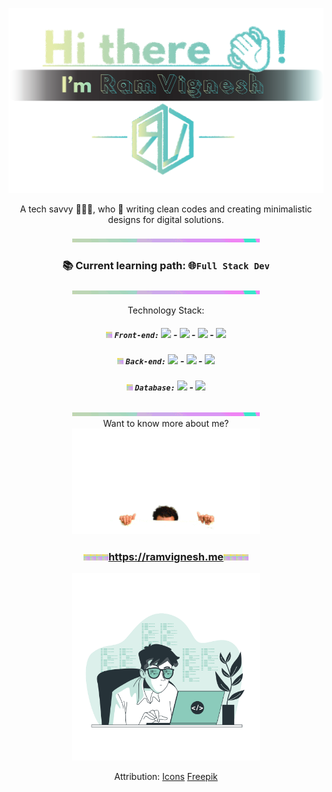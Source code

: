 <!--
**ramvignesh-b/ramvignesh-b** is a ✨ _special_ ✨ repository because its `README.md` (this file) appears on your GitHub profile.

Here are some ideas to get you started:

- 🔭 I’m currently working on ...
- 🌱 I’m currently learning ...
- 👯 I’m looking to collaborate on ...
- 🤔 I’m looking for help with ...
- 💬 Ask me about ...
- 📫 How to reach me: ...
- 😄 Pronouns: ...
- ⚡ Fun fact: ...
-->
<p align="center">
  <img src="https://github.com/ramvignesh-b/ramvignesh-b/blob/master/hi.svg" />
</p>
<p align="center">A tech savvy 👨🏾‍💻, who 💖 writing clean codes and creating minimalistic designs for digital
  solutions.</p>
<p align="center">
  <img src="https://github.com/ramvignesh-b/ramvignesh-b/blob/master/line.gif" />
</p>
<h3 align="center">📚 Current learning path: <strong>🌐<code>Full Stack Dev</code></strong></h3>
<p align="center">
  <img src="https://github.com/ramvignesh-b/ramvignesh-b/blob/master/line.gif" />
</p>
<div align="center">
  Technology Stack:
  <h5 align="center"><img src="https://github.com/ramvignesh-b/ramvignesh-b/blob/master/list.gif" />
    <strong><code>Front-end:</code></strong>
    <img src="https://img.icons8.com/color/24/000000/html-5.png" /> - <img
      src="https://img.icons8.com/color/24/000000/javascript.png" /> - <img
      src="https://img.icons8.com/color/24/000000/css3.png" /> - <img src="https://img.icons8.com/color/24/000000/angularjs.png"/>
  </h5>
  <h5 align="center"><img src="https://github.com/ramvignesh-b/ramvignesh-b/blob/master/list.gif" />
    <strong><code>Back-end:</code></strong>
    <img src="https://img.icons8.com/color/24/000000/python.png" /> - <img
      src="https://img.icons8.com/windows/24/000000/django.png" /> - <img
      src="https://img.icons8.com/windows/25/000000/nodejs.png" />
  </h5>
  <h5 align="center"><img src="https://github.com/ramvignesh-b/ramvignesh-b/blob/master/list.gif" />
    <strong><code>Database:</code></strong>
    <img src="https://img.icons8.com/ios/28/000000/mysql-logo.png" /> - <img
      src="https://img.icons8.com/color/24/000000/mongodb.png" />
  </h5>
  <p align="center">
    <img src="https://github.com/ramvignesh-b/ramvignesh-b/blob/master/line.gif" />
    <br />
    Want to know more about me? <br />
    <img src="https://github.com/ramvignesh-b/ramvignesh-b/blob/master/below.gif" />
  </p>
  <h3 align="center"><img src="https://github.com/ramvignesh-b/ramvignesh-b/blob/master/list.gif" /><img
      src="https://github.com/ramvignesh-b/ramvignesh-b/blob/master/list.gif" /><img
      src="https://github.com/ramvignesh-b/ramvignesh-b/blob/master/list.gif" /><img
      src="https://github.com/ramvignesh-b/ramvignesh-b/blob/master/list.gif" /><a
      href="https://ramvignesh.dev">https://ramvignesh.me</a><img
      src="https://github.com/ramvignesh-b/ramvignesh-b/blob/master/list.gif" /><img
      src="https://github.com/ramvignesh-b/ramvignesh-b/blob/master/list.gif" /><img
      src="https://github.com/ramvignesh-b/ramvignesh-b/blob/master/list.gif" /><img
      src="https://github.com/ramvignesh-b/ramvignesh-b/blob/master/list.gif" /></h3>
  <p align="center">
    <img src="https://github.com/ramvignesh-b/ramvignesh-b/blob/master/code.svg" width="300px" />
  </p>
  <p align="center">
    Attribution: <a href="https://icons8.com" target="_blank">Icons</a> <a href="https://freepik.com"
      target="_blank">Freepik</a>
  </p>
</div>
